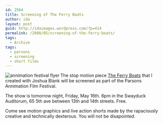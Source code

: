 ```yaml
---
id: 2564
title: Screening of The Ferry Boats
author: ida
layout: post
guid: http://idaimages.wordpress.com/?p=414
permalink: /2008/05/screening-of-the-ferry-boats/
tags:
  - Archive
tags:
  - parsons
  - screening
  - short films
---
```

<img class="alignleft" style="float:left;" src="http://cdt.parsons.edu/files/images/Film%20Festival3_small.preview.jpg" alt="annimation festival flyer" align="left" /> The stop motion piece [The Ferry Boats][1] that I created with Joshua Blank will be screened as part of the Parsons Annimation Film Festival.

The show is tomorrow night, Friday, May 16th. 6pm in the Swayduck Auditorum, 65 5th ave between 13th and 14th streets. Free.

Come see motion graphics and live action shorts made by the rapaciously creative and technically dexterous. You will not be disapointed.

 [1]: http://a.parsons.edu/~ibenedetto/misc/ferryboats/